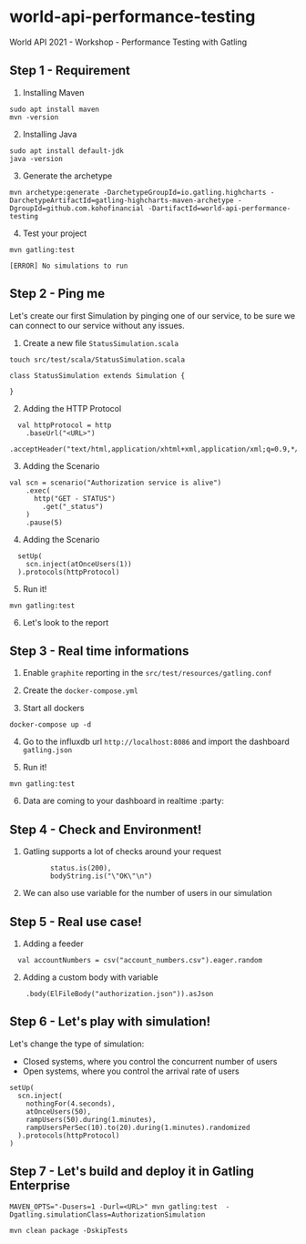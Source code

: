 # world-api-performance-testing
World API 2021 - Workshop - Performance Testing with Gatling


## Step 1 - Requirement


1. Installing Maven

```
sudo apt install maven
mvn -version
```

2. Installing Java

```
sudo apt install default-jdk
java -version
```


3. Generate the archetype

```
mvn archetype:generate -DarchetypeGroupId=io.gatling.highcharts -DarchetypeArtifactId=gatling-highcharts-maven-archetype -DgroupId=github.com.kohofinancial -DartifactId=world-api-performance-testing
```

4. Test your project

```
mvn gatling:test

[ERROR] No simulations to run
```



## Step 2 - Ping me

Let's create our first Simulation by pinging one of our service, to be sure we can connect to our service without any issues.


1. Create a new file `StatusSimulation.scala`

```
touch src/test/scala/StatusSimulation.scala

class StatusSimulation extends Simulation { 

}
```

2. Adding the HTTP Protocol 

```
  val httpProtocol = http
    .baseUrl("<URL>") 
    .acceptHeader("text/html,application/xhtml+xml,application/xml;q=0.9,*/*;q=0.8")

```

3. Adding the Scenario

```
val scn = scenario("Authorization service is alive") 
    .exec(
      http("GET - STATUS") 
        .get("_status")
    ) 
    .pause(5) 
```

4. Adding the Scenario

```
  setUp(
    scn.inject(atOnceUsers(1)) 
  ).protocols(httpProtocol) 
```

5. Run it! 

```
mvn gatling:test
```

6. Let's look to the report

## Step 3 - Real time informations

1. Enable `graphite` reporting in the `src/test/resources/gatling.conf`

2. Create the `docker-compose.yml`

3. Start all dockers

```
docker-compose up -d
```

4. Go to the influxdb url `http://localhost:8086` and import the dashboard `gatling.json`

5. Run it!

```
mvn gatling:test
```

6. Data are coming to your dashboard in realtime :party:

## Step 4 - Check and Environment!

1. Gatling supports a lot of checks around your request

```
          status.is(200),
          bodyString.is("\"OK\"\n")
```

2. We can also use variable for the number of users in our simulation


## Step 5 - Real use case!

1. Adding a feeder

```
  val accountNumbers = csv("account_numbers.csv").eager.random
```

2. Adding a custom body with variable

```
    .body(ElFileBody("authorization.json")).asJson
```

## Step 6 - Let's play with simulation!

Let's change the type of simulation:
- Closed systems, where you control the concurrent number of users
- Open systems, where you control the arrival rate of users

```
setUp(
  scn.inject(
    nothingFor(4.seconds), 
    atOnceUsers(50),
    rampUsers(50).during(1.minutes),
    rampUsersPerSec(10).to(20).during(1.minutes).randomized
  ).protocols(httpProtocol)
)
```

## Step 7 - Let's build and deploy it in Gatling Enterprise

```
MAVEN_OPTS="-Dusers=1 -Durl=<URL>" mvn gatling:test  -Dgatling.simulationClass=AuthorizationSimulation

mvn clean package -DskipTests
```